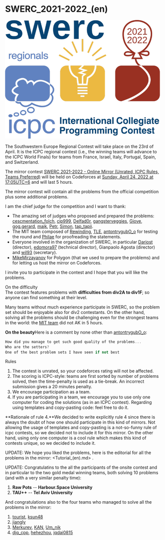 # SWERC_2021-2022_(en)

![](images/4afcde700751b1ef849737c2edd64e52901e8df3.png)

The Southwestern Europe Regional Contest will take place on the 23rd of April. It is the ICPC regional contest (i.e., the winning teams will advance to the ICPC World Finals) for teams from France, Israel, Italy, Portugal, Spain, and Switzerland.

The mirror contest [SWERC 2021-2022 - Online Mirror (Unrated, ICPC Rules, Teams Preferred)](https://codeforces.com/contest/1662 "SWERC 2021-2022 - Online Mirror (Unrated, ICPC Rules, Teams Preferred)") will be held on Codeforces at [Sunday, April 24, 2022 at 17:05UTC+6](https://codeforces.com/https://www.timeanddate.com/worldclock/fixedtime.html?day=24&month=4&year=2022&hour=14&min=5&sec=0&p1=166) and will last 5 hours. 

The mirror contest will contain all the problems from the official competition plus some additional problems.

I am the chief judge for the competition and I want to thank:

 * The amazing set of judges who proposed and prepared the problems: [cescmentation_folch](https://codeforces.com/profile/cescmentation_folch "Grandmaster cescmentation_folch"), [cip999](https://codeforces.com/profile/cip999 "Master cip999"), [Delfad0r](https://codeforces.com/profile/Delfad0r "International Master Delfad0r"), [gangsterveggies](https://codeforces.com/profile/gangsterveggies "Master gangsterveggies"), [Giove](https://codeforces.com/profile/Giove "Master Giove"), [gog.gerard](https://codeforces.com/profile/gog.gerard "Master gog.gerard"), [majk](https://codeforces.com/profile/majk "International Grandmaster majk"), [Petr](https://codeforces.com/profile/Petr "Legendary Grandmaster Petr"), [Simon](https://codeforces.com/profile/Simon "Candidate Master Simon"), [tap_tapii](https://codeforces.com/profile/tap_tapii "Candidate Master tap_tapii").
* The MIT team composed of [Rewinding](https://codeforces.com/profile/Rewinding "Legendary Grandmaster Rewinding"), [TLE](https://codeforces.com/profile/TLE "Legendary Grandmaster TLE"), [antontrygubO_o](https://codeforces.com/profile/antontrygubO_o "International Grandmaster antontrygubO_o") for testing the round and [Philae](https://codeforces.com/profile/Philae "International Master Philae") for proofreading the statements.
* Everyone involved in the organization of SWERC, in particular [Dariost](https://codeforces.com/profile/Dariost "Candidate Master Dariost") (director), [edomora97](https://codeforces.com/profile/edomora97 "Specialist edomora97") (technical director), Gianpaolo Agosta (director) and [wil93](https://codeforces.com/profile/wil93 "Expert wil93") (secretary).
* [MikeMirzayanov](https://codeforces.com/profile/MikeMirzayanov "Headquarters, MikeMirzayanov") for Polygon (that we used to prepare the problems) and for letting us host the mirror on Codeforces.

I invite you to participate in the contest and I hope that you will like the problems.

On the difficulty  
 The contest features problems with **difficulties from div2A to div1F**; so anyone can find something at their level.

Many teams without much experience participate in SWERC, so the problem set should be enjoyable also for div2 contestants. On the other hand, solving all the problems should be challenging even for the strongest teams in the world: the [MIT team](https://codeforces.com/team/92349) did not AK in 5 hours.

 **On the beauty**Here is a comment by none other than [antontrygubO_o](https://codeforces.com/profile/antontrygubO_o "International Grandmaster antontrygubO_o"):

 
```cpp
How did you manage to get such good quality of the problems...
Who are the setters?
One of the best problem sets I have seen if not best
```
Rules  


 1. The contest is unrated, so your codeforces rating will not be affected.
2. The scoring is ICPC-style: teams are first sorted by number of problems solved, then the time-penalty is used as a tie-break. An incorrect submission gives a 20 minutes penalty.
3. We encourage participation as a team.
4. If you are participating in a team, we encourage you to use only one computer for coding the solutions (as in an ICPC contest). Regarding using templates and copy-pasting code: feel free to do it.

 **Rationale of rule 4.**We decided to write explicitly rule 4 since there is always the doubt of how one should participate in this kind of mirrors. Not allowing the usage of templates and copy-pasting is a not-so-funny rule of icpc contests, so we decided not to include it for this mirror. On the other hand, using only one computer is a cool rule which makes this kind of contests unique, so we decided to include it.

UPDATE: We hope you liked the problems, here is the editorial for all the problems in the mirror: <Tutorial_(en).md> .

UPDATE: Congratulatins to the all the participants of the onsite contest and in particular to the two gold medal winning teams, both solving 10 problems (and with a very similar penalty time):

 1. **Raw Pots** -- **Harbour.Space University**
2. **TAU++** -- **Tel Aviv University**

And congratulations also to the four teams who managed to solve all the problems in the mirror:

 1. [tourist](https://codeforces.com/profile/tourist "Legendary Grandmaster tourist"), [ksun48](https://codeforces.com/profile/ksun48 "Legendary Grandmaster ksun48")
2. [jiangly](https://codeforces.com/profile/jiangly "Legendary Grandmaster jiangly")
3. [Merkurev](https://codeforces.com/profile/Merkurev "International Grandmaster Merkurev"), [KAN](https://codeforces.com/profile/KAN "Legendary Grandmaster KAN"), [Um_nik](https://codeforces.com/profile/Um_nik "Legendary Grandmaster Um_nik")
4. [djq_cpp](https://codeforces.com/profile/djq_cpp "Legendary Grandmaster djq_cpp"), [hehezhou](https://codeforces.com/profile/hehezhou "Legendary Grandmaster hehezhou"), [jqdai0815](https://codeforces.com/profile/jqdai0815 "Legendary Grandmaster jqdai0815")
